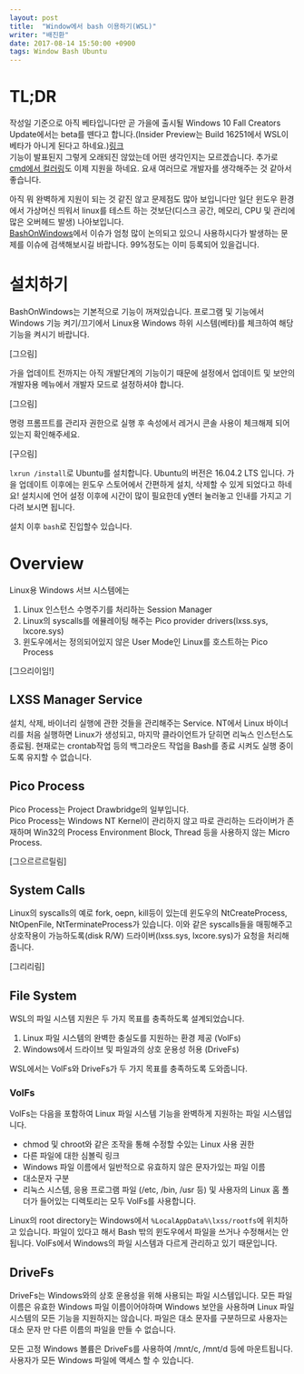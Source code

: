 ```yaml
---
layout: post
title:  "Window에서 bash 이용하기(WSL)"
writer: "배진환"
date: 2017-08-14 15:50:00 +0900
tags: Window Bash Ubuntu
---
```

# TL;DR
작성일 기준으로 아직 베타입니다만 곧 가을에 출시될 Windows 10 Fall Creators Update에서는 beta를 뗀다고 합니다.(Insider Preview는 Build 16251에서 WSL이 베타가 아니게 된다고 하네요.)[링크][WSL-out-beta]  
기능이 발표된지 그렇게 오래되진 않았는데 어떤 생각인지는 모르겠습니다. 추가로 [cmd에서 컬러링][console-colors]도 이제 지원을 하네요. 요새 여러므로 개발자를 생각해주는 것 같아서 좋습니다.

아직 뭐 완벽하게 지원이 되는 것 같진 않고 문제점도 많아 보입니다만 일단 윈도우 환경에서 가상머신 띄워서 linux를 테스트 하는 것보단(디스크 공간, 메모리, CPU 및 관리에 많은 오버헤드 발생) 나아보입니다.  
[BashOnWindows][BashOnWindows]에서 이슈가 엄청 많이 논의되고 있으니 사용하시다가 발생하는 문제를 이슈에 검색해보시길 바랍니다. 99%정도는 이미 등록되어 있을겁니다.

# 설치하기
BashOnWindows는 기본적으로 기능이 꺼져있습니다. 프로그램 및 기능에서 Windows 기능 켜기/끄기에서 Linux용 Windows 하위 시스템(베타)를 체크하여 해당 기능을 켜시기 바랍니다.

[그으림]

가을 업데이트 전까지는 아직 개발단계의 기능이기 때문에 설정에서 업데이트 및 보안의 개발자용 메뉴에서 개발자 모드로 설정하셔야 합니다.

[그으림]

명령 프롬프트를 관리자 권한으로 실행 후 속성에서 레거시 콘솔 사용이 체크해제 되어 있는지 확인해주세요.

[구으림]

`lxrun /install`로 Ubuntu를 설치합니다. Ubuntu의 버전은 16.04.2 LTS 입니다. 가을 업데이트 이후에는 윈도우 스토어에서 간편하게 설치, 삭제할 수 있게 되었다고 하네요!
설치시에 언어 설정 이후에 시간이 많이 필요한데 y엔터 눌러놓고 인내를 가지고 기다려 보시면 됩니다.

설치 이후 `bash`로 진입할수 있습니다.

# Overview
Linux용 Windows 서브 시스템에는
1. Linux 인스턴스 수명주기를 처리하는 Session Manager
2. Linux의 syscalls를 에뮬레이팅 해주는 Pico provider drivers(lxss.sys, lxcore.sys)
3. 윈도우에서는 정의되어있지 않은 User Mode인 Linux를 호스트하는 Pico Process

[그으리이임!]

## LXSS Manager Service
설치, 삭제, 바이너리 실행에 관한 것들을 관리해주는 Service. NT에서 Linux 바이너리를 처음 실행하면 Linux가 생성되고, 마지막 클라이언트가 닫히면 리눅스 인스턴스도 종료됨. 현재로는 crontab작업 등의 백그라운드 작업을 Bash를 종료 시켜도 실행 중이도록 유지할 수 없습니다.

## Pico Process
Pico Process는 Project Drawbridge의 일부입니다.  
Pico Process는 Windows NT Kernel이 관리하지 않고 따로 관리하는 드라이버가 존재하며 Win32의 Process Environment Block, Thread 등을 사용하지 않는 Micro Process.

[그으르르르릴림]

## System Calls
Linux의 syscalls의 예로 fork, oepn, kill등이 있는데 윈도우의 NtCreateProcess, NtOpenFile, NtTerminateProcess가 있습니다. 이와 같은 syscalls들을 매핑해주고 상호작용이 가능하도록(disk R/W) 드라이버(lxss.sys, lxcore.sys)가 요청을 처리해줍니다.

[그리리림]

## File System
WSL의 파일 시스템 지원은 두 가지 목표를 충족하도록 설계되었습니다.
1. Linux 파일 시스템의 완벽한 충실도를 지원하는 환경 제공 (VolFs)
2. Windows에서 드라이브 및 파일과의 상호 운용성 허용 (DriveFs)

WSL에서는 VolFs와 DriveFs가 두 가지 목표를 충족하도록 도와줍니다.

### VolFs
VolFs는 다음을 포함하여 Linux 파일 시스템 기능을 완벽하게 지원하는 파일 시스템입니다.
- chmod 및 chroot와 같은 조작을 통해 수정할 수있는 Linux 사용 권한
- 다른 파일에 대한 심볼릭 링크
- Windows 파일 이름에서 일반적으로 유효하지 않은 문자가있는 파일 이름
- 대소문자 구분
- 리눅스 시스템, 응용 프로그램 파일 (/etc, /bin, /usr 등) 및 사용자의 Linux 홈 폴더가 들어있는 디렉토리는 모두 VolFs를 사용합니다.

Linux의 root directory는 Windows에서 `%LocalAppData%\lxss/rootfs`에 위치하고 있습니다. 파일이 있다고 해서 Bash 밖의 윈도우에서 파일을 쓰거나 수정해서는 안됩니다. VolFs에서 Windows의 파일 시스템과 다르게 관리하고 있기 때문입니다.

## DriveFs
DriveFs는 Windows와의 상호 운용성을 위해 사용되는 파일 시스템입니다. 모든 파일 이름은 유효한 Windows 파일 이름이어야하며 Windows 보안을 사용하며 Linux 파일 시스템의 모든 기능을 지원하지는 않습니다. 파일은 대소 문자를 구분하므로 사용자는 대소 문자 만 다른 이름의 파일을 만들 수 없습니다.

모든 고정 Windows 볼륨은 DriveFs를 사용하여 /mnt/c, /mnt/d 등에 마운트됩니다. 사용자가 모든 Windows 파일에 액세스 할 수 있습니다.



[console-colors]: https://blogs.msdn.microsoft.com/commandline/2017/08/02/updating-the-windows-console-colors/
[WSL-out-beta]: https://blogs.msdn.microsoft.com/commandline/2017/07/28/windows-subsystem-for-linux-out-of-beta/
[BashOnWindows]: https://github.com/Microsoft/BashOnWindows
